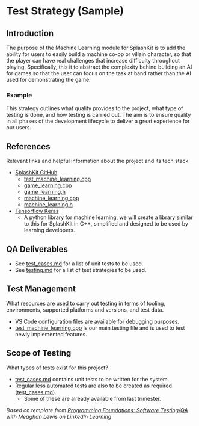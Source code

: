 # **Test Strategy (Sample)**

## **Introduction**

The purpose of the Machine Learning module for SplashKit is to add the ability for users to easily
build a machine co-op or villain character, so that the player can have real challenges that
increase difficulty throughout playing. Specifically, this it to abstract the complexity behind
building an AI for games so that the user can focus on the task at hand rather than the AI used for
demonstrating the game.

### **Example**

This strategy outlines what quality provides to the project, what type of testing is done, and how
testing is carried out. The aim is to ensure quality in all phases of the development lifecycle to
deliver a great experience for our users.

## **References**

Relevant links and helpful information about the project and its tech stack

- [SplashKit GitHub](https://github.com/thoth-tech/splashkit-core/tree/modules/machine_learning)
  - [test_machine_learning.cpp](https://github.com/thoth-tech/splashkit-core/blob/modules/machine_learning/coresdk/src/test/test_machine_learning.cpp)
  - [game_learning.cpp](https://github.com/thoth-tech/splashkit-core/blob/modules/machine_learning/coresdk/src/coresdk/game_learning.cpp)
  - [game_learning.h](https://github.com/thoth-tech/splashkit-core/blob/modules/machine_learning/coresdk/src/coresdk/game_learning.h)
  - [machine_learning.cpp](https://github.com/thoth-tech/splashkit-core/blob/modules/machine_learning/coresdk/src/coresdk/machine_learning.cpp)
  - [machine_learning.h](https://github.com/thoth-tech/splashkit-core/blob/modules/machine_learning/coresdk/src/coresdk/machine_learning.h)
- [Tensorflow Keras](https://www.tensorflow.org/api_docs/python/tf/keras)
  - A python library for machine learning, we will create a library similar to this for SplashKit in
    C++, simplified and designed to be used by learning developers.

## **QA Deliverables**

- See [test_cases.md](<testing/test_cases.md>) for a list of unit tests to be used.
- See [testing.md](testing/testing.md) for a list of test strategies to be used.

## **Test Management**

What resources are used to carry out testing in terms of tooling, environments, supported platforms
and versions, and test data.

- VS Code configuration files are [available](<Research & Findings/VS Code/VS Code Guide.md>) for
  debugging purposes.
- [test_machine_learning.cpp](https://github.com/thoth-tech/splashkit-core/blob/modules/machine_learning/coresdk/src/test/test_machine_learning.cpp)
  is our main testing file and is used to test newly implemented features.

## **Scope of Testing**

What types of tests exist for this project?

- [test_cases.md](<testing/test_cases.md>) contains unit tests to be written for the system.
- Regular less automated tests are also to be created as required
  ([test_cases.md](testing/test_cases.md)).
  - Some of these are already available from last trimester.

_Based on template from_
[_Programming Foundations: Software Testing/QA_](https://www.linkedin.com/learning/programming-foundations-software-testing-qa/create-a-test-strategy?autoSkip=true&autoplay=true&contextUrn=urn%3Ali%3AlyndaLearningPath%3A57f7e27c3dd559e018dfe994&resume=false&u=2104084)
_with Meaghan Lewis on LinkedIn Learning_
